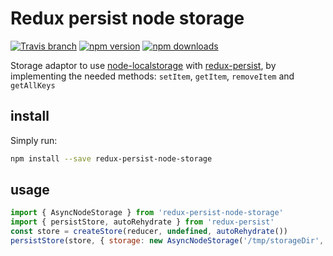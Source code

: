 # Redux persist node storage 

[![Travis branch](https://img.shields.io/travis/pellejacobs/redux-persist-node-storage/master.svg?maxAge=2592000&style=flat-square)](https://travis-ci.org/pellejacobs/redux-persist-node-storage)
[![npm version](https://img.shields.io/npm/v/redux-persist-node-storage.svg?style=flat-square)](https://www.npmjs.com/package/redux-persist-node-storage)
[![npm downloads](https://img.shields.io/npm/dt/redux-persist-node-storage.svg?style=flat-square)](https://www.npmjs.com/package/redux-persist-node-storage)


Storage adaptor to use [node-localstorage](https://github.com/lmaccherone/node-localstorage) with [redux-persist](https://github.com/rt2zz/redux-persist), by implementing the needed methods: `setItem`, `getItem`, `removeItem` and `getAllKeys`

## install
Simply run: 

```bash
npm install --save redux-persist-node-storage
```

## usage 
```javascript
import { AsyncNodeStorage } from 'redux-persist-node-storage'
import { persistStore, autoRehydrate } from 'redux-persist'
const store = createStore(reducer, undefined, autoRehydrate())
persistStore(store, { storage: new AsyncNodeStorage('/tmp/storageDir', 10) }) // 10MB limit for storage
``` 
